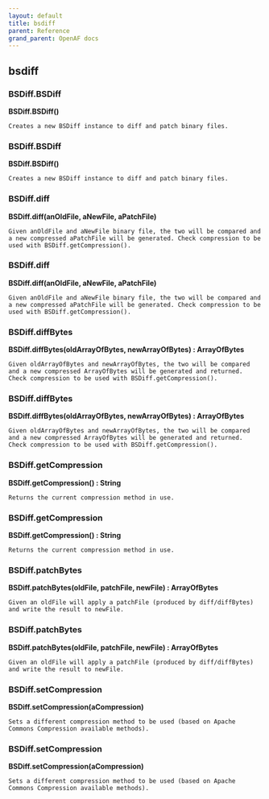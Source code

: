 ```yaml
---
layout: default
title: bsdiff
parent: Reference
grand_parent: OpenAF docs
---
```



## bsdiff

### BSDiff.BSDiff

__BSDiff.BSDiff()__

````
Creates a new BSDiff instance to diff and patch binary files.
````
### BSDiff.BSDiff

__BSDiff.BSDiff()__

````
Creates a new BSDiff instance to diff and patch binary files.
````
### BSDiff.diff

__BSDiff.diff(anOldFile, aNewFile, aPatchFile)__

````
Given anOldFile and aNewFile binary file, the two will be compared and a new compressed aPatchFile will be generated. Check compression to be used with BSDiff.getCompression().
````
### BSDiff.diff

__BSDiff.diff(anOldFile, aNewFile, aPatchFile)__

````
Given anOldFile and aNewFile binary file, the two will be compared and a new compressed aPatchFile will be generated. Check compression to be used with BSDiff.getCompression().
````
### BSDiff.diffBytes

__BSDiff.diffBytes(oldArrayOfBytes, newArrayOfBytes) : ArrayOfBytes__

````
Given oldArrayOfBytes and newArrayOfBytes, the two will be compared and a new compressed ArrayOfBytes will be generated and returned. Check compression to be used with BSDiff.getCompression().
````
### BSDiff.diffBytes

__BSDiff.diffBytes(oldArrayOfBytes, newArrayOfBytes) : ArrayOfBytes__

````
Given oldArrayOfBytes and newArrayOfBytes, the two will be compared and a new compressed ArrayOfBytes will be generated and returned. Check compression to be used with BSDiff.getCompression().
````
### BSDiff.getCompression

__BSDiff.getCompression() : String__

````
Returns the current compression method in use.
````
### BSDiff.getCompression

__BSDiff.getCompression() : String__

````
Returns the current compression method in use.
````
### BSDiff.patchBytes

__BSDiff.patchBytes(oldFile, patchFile, newFile) : ArrayOfBytes__

````
Given an oldFile will apply a patchFile (produced by diff/diffBytes) and write the result to newFile.
````
### BSDiff.patchBytes

__BSDiff.patchBytes(oldFile, patchFile, newFile) : ArrayOfBytes__

````
Given an oldFile will apply a patchFile (produced by diff/diffBytes) and write the result to newFile.
````
### BSDiff.setCompression

__BSDiff.setCompression(aCompression)__

````
Sets a different compression method to be used (based on Apache Commons Compression available methods).
````
### BSDiff.setCompression

__BSDiff.setCompression(aCompression)__

````
Sets a different compression method to be used (based on Apache Commons Compression available methods).
````
